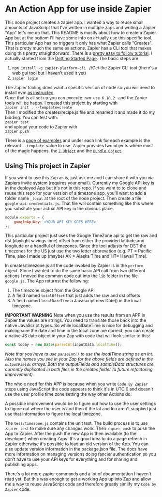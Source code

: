 # An Action App for use inside Zapier
This node project creates a zapier app. I wanted a way to reuse small amounts of JavaScript that I've written in multiple zaps and writing a Zapier "App" let's me do that. This README is mostly about how to create a Zapier App but at the bottom I'll have some info on actually use this specific tool. This particular App has no triggers it only has what Zapier calls "Creates". That is pretty much the same as actions. Zapier has a CLI tool that makes doing this pretty straightforward. There is a [pretty easy to follow tutorial](https://github.com/zapier/zapier-platform-cli/wiki/Tutorial). I actually started from the [Getting Started Page](https://github.com/zapier/zapier-platform-cli#getting-started). The basic steps are
1. `npm install -g zapier-platform-cli ` //Get the Zapier CLI tool (there's a web gui tool but I haven't used it yet)
2. `zapier login`


The Zapier tooling does want a specific version of node so you will need to install nvm [as instructed](https://github.com/creationix/nvm#installation).  
Once that is all set up you can execute:
`nvm use 6.10.2 ` and the Zapier tools will be happy. 
I created this project by starting with  
`zapier init . --template=create`  
Then I modified the creates/recipe.js file and renamed it and made it do my bidding. You can test with:    
`zapier test`  
and upload your code to Zapier with   
`zapier push` 

There is a [page of examples](https://github.com/zapier/zapier-platform-cli/wiki/Example-Apps)  and under each link for each example is the relevant `--template `value to use. Zapier provides two objects where most of the magic happens, the [`Z Object`](https://github.com/zapier/zapier-platform-cli#z-object) and the [`Bundle Object`](https://github.com/zapier/zapier-platform-cli#bundle-object).

## Using This project in Zapier

If you want to use this Zap as is, just ask me and I can share it with you via Zapiers invite system (requires your email). Currently my Google API key is in the deployed App but it's not in this repo. If you want to to clone and reuse this repo for your version of a timezone app, you'll want to add a folder name `_local` at the root of the node project. Then create a file `google-api-credentials.js`. That file will contain something like this where you subsitute your actual API key in the obvious place. 
```javascript
module.exports = {
    googleApiKey:'<YOUR API KEY GOES HERE>'
};
```
This particular project just uses the Google TimeZone api to get the raw and dst (daylight savings time) offset from either the provided latitude and longitude or a handlful of timezones. Since the tool adjusts for DST the timezones for the US just use the two letter abbrevation (e.g. PT = Pacific Time, also I made up (maybe) AK = Alaska Time and HT= Hawaii Time).

In creates/timezone.js all the code invoked by Zapier is in the `perform` object. Since I wanted to do the same basic API call from two different actions I moved the common code out into the `lib` folder in the file `google.js`. The App returnst the following:
1. The timezone object from the Google API
2. A field named `totalOffset` that just adds the raw and dst offsets
3. A field named `localDateTime` a Javascript new Date() in the local timezone.

**IMPORTANT WARNING** Note when you use the results from an APP in Zapier the values are strings. You need to translate those back into the native JavaScript types. So while localDateTime is nice for debugging and making sure the date and time in the local zone are correct, you can create a native JS date object in your Zap with code that will look similar to this:
```javascript
const today = new Date(parseInt(inputData.localTime));
```
_Note that you have to use `parseInt()` to use the localTime string as an int. Also the names you see in your Zap for the above fields are defined in the `outputFields` arrays. Both the outputFields and sampleData structures are currently duplicated in both files in the creates folder (a future refactoring improvement)._


 The whole need for this APP is because when you write `Code By Zapier` steps using JavaScript the code appears to think it's in UTC 0 and doesn't use the user profile time zone setting the way other Actions do. 

A possible improvement would be to figure out how to use the user settings to figure out where the user is and then if the lat and lon aren't supplied just use that information to figure the local timezone. 

The `test/timezone.js` contains the unit test. The build process is to use `zapier test` to make sure any changes work. Then `zapier push` to push the App to Zapier. After the push the new App is then available (to the developer) when creating Zaps. It's a good idea to do a page refresh in Zapier otherwise it's possible to load an old version of the App. You can also update version information in the package.json file. The docs have more information on managing versions doing fancier authentication so you don't have to use your API keys for everything and for sharing and publishing apps. 

There's a lot more zapier commands and a lot of documentation I haven't read yet. But this was enough to get a working App up into Zap and allow me a way to reuse JavaScript code and therefore greatly simlify my `Code by Zapier` code. 
